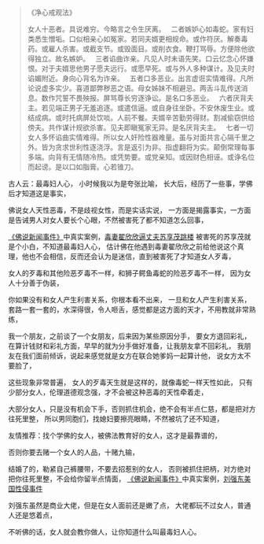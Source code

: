 > 《净心戒观法》
> 
> 女人十恶者。具说难穷。今略言之令生厌离。
> &nbsp;
> 二者嫉妒心如毒蛇。家有妇类悉生憎垢。口似相亲心如冤家。若同夫婿更相规命。或作符厌。解奏毒药。或雇人杀害。或截支节。或毁面目。或削衣食。鞭打骂辱。方便除他欲得独立。故名嫉妒。
> &nbsp;
> 三者谄曲诈亲。凡见人时未语先笑。口云忆念心怀嫌恨。对于夫婿思他男子愿夫远行。或愿早死。或与外人多种谋计。及见夫时谄媚附近。身向心背名为诈亲。
> &nbsp;
> 五者口多恶业。出言虚诳实情难得。凡所论说虚多实少。喜道鄙弊秽恶之语。母女姊妹不相避忌。两舌斗乱传送消息。数作咒誓不畏殃报。屏骂尊长穷逐诤讼。是名口多恶业。
> &nbsp;
> 六者厌背夫主。若见端正男子无羞追逐。或遣信逼。或自身往坐卧。不安休废生业。或结成病。或时托病屏处饮啖。人前不餐。夫婿辛苦勤劳得财。割减偷窃供给傍夫。共作谋计规欲杀害。见夫即瞋冤家无异。是名厌背夫主。
> &nbsp;
> 七者一切女人多怀谄曲实情难得。所以女人奸险性器难量。虽与对面共言心隔千里之外。皆为贪求世利性逐浇浮。言是返引为非。指虚翻将为实。颠倒常理每事多端。向背有无情随冷热。或凭势要。或党亲知。或因财色相诬。或诤名位而起谤。是以口如脂膏。心若锥刀。

古人云：最毒妇人心，
小时候我以为是夸张比喻，
长大后，经历了一些事，学佛后才知道这是事实，

佛说女人天性恶毒，不是歧视女性，而是实话实说，
一方面是揭露事实，一方面是告诫男人对女人要长个心眼，不然被害死了都不知道怎么回事，

[《佛说新闻事件》](https://www.kancloud.cn/luojiangtao/foshuoxinwen)中真实案例，[毒妻翟欣欣逼丈夫苏享茂跳楼](https://www.kancloud.cn/luojiangtao/foshuoxinwen/2646221)
被害死的苏享茂就是个小白，不知道最毒妇人心，
估计佛在他遇到毒妻翟欣欣之前给他说这个真理，他也不会相信，反而还会认为是迷信，直到被害死了才知道女人歹毒，

女人的歹毒和其他险恶歹毒不一样，和狮子鳄鱼毒蛇的险恶歹毒不一样，
因为女人十分善于伪装，

你如果没有和女人产生利害关系，你根本看不出来，
一旦和女人产生利害关系，套路一套一套的，水深得很，令人咂舌，感觉都是这方面的天才，不用教就非常熟练，

我一个朋友，之前谈了一个女朋友，后来因为某些原因分手，
要女方退回彩礼，
在算计钱财和彩礼方面，早早的就为分手做好准备，让我朋友拿不回彩礼，
我朋友在我们面前倾诉，说起来感觉就是女方在联合她爹妈一起算计他，
说女方太不要脸了，

这些现象非常普遍，
女人的歹毒天生就是这样的，就像毒蛇一样天性如此，
只有少部分女人，伦理道德观念强，才不会被这种恶毒的天性牵着走，

大部分女人，只是没有机会下手，否则抓住机会，绝不会有半点仁慈，都是把对方往死里整，
所以男同胞们，找媳妇要擦亮眼睛，不然被坑了还不知道，

友情推荐：找个学佛的女人，被佛法教育好的女人，这才是最靠谱的，

否则你要去赌一个女人的人品，十赌九输，

结婚了的，勒紧自己裤腰带，不要去招惹别的女人，
否则被抓住把柄，对方绝对把你往死里整，不会给你留半点情面，
[《佛说新闻事件》](https://www.kancloud.cn/luojiangtao/foshuoxinwen)中真实案例，[刘强东美国性侵事件](https://www.kancloud.cn/luojiangtao/foshuoxinwen/2629199)

刘强东虽然是商业大佬，但是在女人面前还是嫩了点，
大佬都玩不过女人，普通人还是悠着点，

不听佛的话，女人就会教你做人，让你知道什么叫最毒妇人心。

